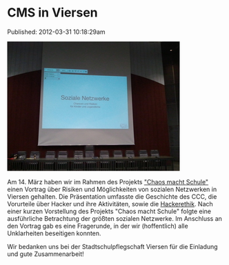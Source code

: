 CMS in Viersen
============
Published: 2012-03-31 10:18:29am

<a class="news-picture" href="/media/2012-03-31/2012-03-14 19.20.14.jpg"><img src="/media/2012-03-31/2012-03-14 19.20.14_small.jpg" /></a>

Am 14. März haben wir im Rahmen des Projekts ["Chaos macht Schule"](https://www.ccc.de/schule) einen Vortrag über Risiken und Möglichkeiten von sozialen Netzwerken in Viersen gehalten. Die Präsentation umfasste die Geschichte des CCC, die Vorurteile über Hacker und ihre Aktivitäten, sowie die [Hackerethik](https://www.ccc.de/hackerethics). Nach einer kurzen Vorstellung des Projekts "Chaos macht Schule" folgte eine ausführliche Betrachtung der größten sozialen Netzwerke. Im Anschluss an den Vortrag gab es eine Fragerunde, in der wir (hoffentlich) alle Unklarheiten beseitigen konnten.

Wir bedanken uns bei der Stadtschulpflegschaft Viersen für die Einladung und gute Zusammenarbeit!